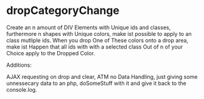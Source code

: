 dropCategoryChange
======================

Create an n amount of DIV Elements with Unique ids and classes, furthermore n shapes with Unique colors, make ist possible to apply to an class mutliple ids. When you drop One of These colors onto a drop area, make ist Happen that all ids with with a selected class Out of n of your Choice apply to the Dropped Color.


Additions:


AJAX requesting on drop and clear,
ATM no Data Handling, just giving some unnessecary data to an php,
doSomeStuff with it and give it back to the console.log.

